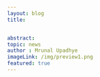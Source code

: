 ```yaml
---
layout: blog
title:  


abstract:  
topic: news
author : Mrunal Upadhye
imageLink: /img/preview1.png
featured: true
---
```


# 


